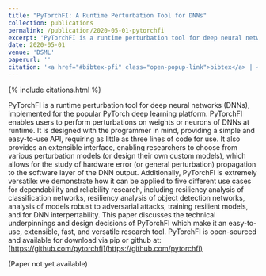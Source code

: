 ```yaml
---
title: "PyTorchFI: A Runtime Perturbation Tool for DNNs"
collection: publications
permalink: /publication/2020-05-01-pytorchfi
excerpt: 'PyTorchFI is a runtime perturbation tool for deep neural networks (DNNs), implemented for the popular PyTorch deep learning platform. PyTorchFI enables users to perform perturbations on weights or neurons of DNNs at runtime.'
date: 2020-05-01
venue: 'DSML'
paperurl: ''
citation: '<a href="#bibtex-pfi" class="open-popup-link">bibtex</a> | <a href="#nontex-pfi" class="open-popup-link">Plain Text</a>'
---
```

{% include citations.html %}

PyTorchFI is a runtime perturbation tool for deep neural networks (DNNs), implemented for the popular PyTorch 
deep learning platform. PyTorchFI enables users to perform perturbations 
on weights or neurons of DNNs at runtime. 
It is designed with the programmer in mind, providing a simple 
and easy-to-use API, requiring as little as three lines of code for use. It also 
provides an extensible interface, enabling researchers to 
choose from various perturbation models (or design their 
own custom models), which allows for the study of hardware error 
(or general perturbation) propagation to the software layer of the DNN output.
Additionally, PyTorchFI is extremely versatile: we demonstrate how it can
be applied to five different use cases for dependability and reliability research, 
including resiliency analysis of classification
networks, resiliency analysis of object detection networks, analysis of models
robust to adversarial attacks, training resilient models, and for DNN interpertability.
This paper discusses the technical underpinnings and 
design decisions of PyTorchFI which make it an easy-to-use, extensible, fast,
and versatile research tool. PyTorchFI is open-sourced and available 
for download via pip or github at: [https://github.com/pytorchfi](https://github.com/pytorchfi)

(Paper not yet available)
